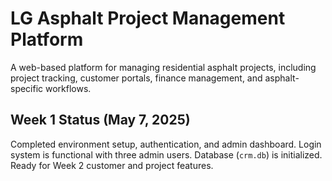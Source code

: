 # LG Asphalt Project Management Platform
A web-based platform for managing residential asphalt projects, including project tracking, customer portals, finance management, and asphalt-specific workflows.

## Week 1 Status (May 7, 2025)
Completed environment setup, authentication, and admin dashboard. Login system is functional with three admin users. Database (`crm.db`) is initialized. Ready for Week 2 customer and project features.